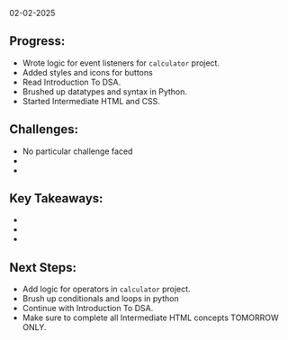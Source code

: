 02-02-2025

## Progress: 
* Wrote logic for event listeners for `calculator` project. 
* Added styles and icons for buttons 
* Read Introduction To DSA.
* Brushed up datatypes and syntax in Python. 
* Started Intermediate HTML and CSS.

## Challenges:
* No particular challenge faced
* 
*

## Key Takeaways:
* 
*
*

## Next Steps:
* Add logic for operators in `calculator` project.
* Brush up conditionals and loops in python
* Continue with Introduction To DSA.
* Make sure to complete all Intermediate HTML concepts TOMORROW ONLY.
